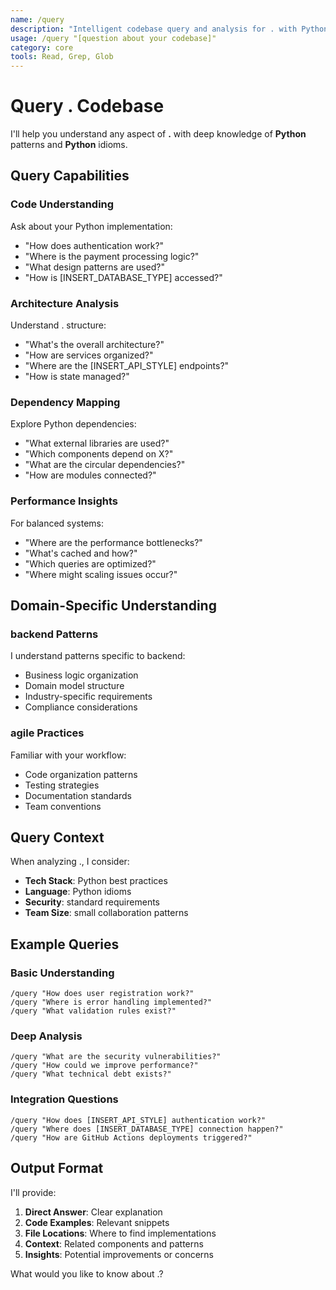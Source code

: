 ```yaml
---
name: /query
description: "Intelligent codebase query and analysis for . with Python understanding"
usage: /query "[question about your codebase]"
category: core
tools: Read, Grep, Glob
---
```


# Query . Codebase

I'll help you understand any aspect of **.** with deep knowledge of **Python** patterns and **Python** idioms.

## Query Capabilities

### Code Understanding
Ask about your Python implementation:
- "How does authentication work?"
- "Where is the payment processing logic?"
- "What design patterns are used?"
- "How is [INSERT_DATABASE_TYPE] accessed?"

### Architecture Analysis
Understand . structure:
- "What's the overall architecture?"
- "How are services organized?"
- "Where are the [INSERT_API_STYLE] endpoints?"
- "How is state managed?"

### Dependency Mapping
Explore Python dependencies:
- "What external libraries are used?"
- "Which components depend on X?"
- "What are the circular dependencies?"
- "How are modules connected?"

### Performance Insights
For balanced systems:
- "Where are the performance bottlenecks?"
- "What's cached and how?"
- "Which queries are optimized?"
- "Where might scaling issues occur?"

## Domain-Specific Understanding

### backend Patterns
I understand patterns specific to backend:
- Business logic organization
- Domain model structure
- Industry-specific requirements
- Compliance considerations

### agile Practices
Familiar with your workflow:
- Code organization patterns
- Testing strategies
- Documentation standards
- Team conventions

## Query Context

When analyzing ., I consider:
- **Tech Stack**: Python best practices
- **Language**: Python idioms
- **Security**: standard requirements
- **Team Size**: small collaboration patterns

## Example Queries

### Basic Understanding
```
/query "How does user registration work?"
/query "Where is error handling implemented?"
/query "What validation rules exist?"
```

### Deep Analysis
```
/query "What are the security vulnerabilities?"
/query "How could we improve performance?"
/query "What technical debt exists?"
```

### Integration Questions
```
/query "How does [INSERT_API_STYLE] authentication work?"
/query "Where does [INSERT_DATABASE_TYPE] connection happen?"
/query "How are GitHub Actions deployments triggered?"
```

## Output Format

I'll provide:
1. **Direct Answer**: Clear explanation
2. **Code Examples**: Relevant snippets
3. **File Locations**: Where to find implementations
4. **Context**: Related components and patterns
5. **Insights**: Potential improvements or concerns

What would you like to know about .?